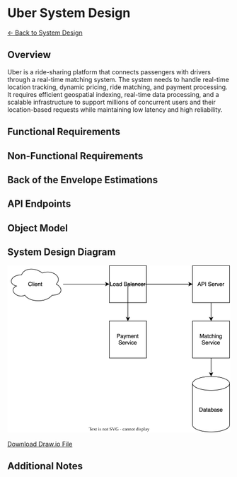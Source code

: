 # Uber System Design

[← Back to System Design](../system-design.md)

## Overview

Uber is a ride-sharing platform that connects passengers with drivers through a real-time matching system. The system needs to handle real-time location tracking, dynamic pricing, ride matching, and payment processing. It requires efficient geospatial indexing, real-time data processing, and a scalable infrastructure to support millions of concurrent users and their location-based requests while maintaining low latency and high reliability.

## Functional Requirements

## Non-Functional Requirements

## Back of the Envelope Estimations

## API Endpoints

## Object Model

## System Design Diagram

![Uber System Design](uber.svg)

[Download Draw.io File](uber.drawio)

## Additional Notes
